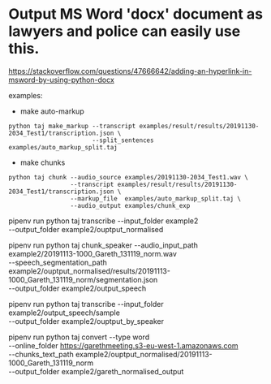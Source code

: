# Output MS Word 'docx' document as lawyers and police can easily use this.

https://stackoverflow.com/questions/47666642/adding-an-hyperlink-in-msword-by-using-python-docx

examples:

* make auto-markup
```
python taj make_markup --transcript examples/result/results/20191130-2034_Test1/transcription.json \
                       --split_sentences examples/auto_markup_split.taj
```
* make chunks
```
python taj chunk --audio_source examples/20191130-2034_Test1.wav \
                 --transcript examples/result/results/20191130-2034_Test1/transcription.json \
                 --markup_file  examples/auto_markup_split.taj \
                 --audio_output examples/chunk_exp
```
pipenv run python taj transcribe --input_folder example2 \
                      --output_folder example2/ouptput_normalised
                      
pipenv run python taj chunk_speaker --audio_input_path example2/20191113-1000_Gareth_131119_norm.wav \
                                    --speech_segmentation_path example2/ouptput_normalised/results/20191113-1000_Gareth_131119_norm/segmentation.json \
                                    --output_folder example2/output_speech
                                    

pipenv run python taj transcribe --input_folder example2/output_speech/sample \
                      --output_folder example2/ouptput_by_speaker                                    
                      
                        
pipenv run python taj convert --type word \
                              --online_folder https://garethmeeting.s3-eu-west-1.amazonaws.com \
                              --chunks_text_path example2/ouptput_normalised/20191113-1000_Gareth_131119_norm \
                              --output_folder example2/gareth_normalised_output